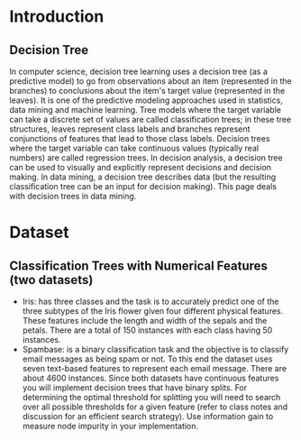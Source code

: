 
# Introduction
## Decision Tree
In computer science, decision tree learning uses a decision tree (as a predictive model) to go
from observations about an item (represented in the branches) to conclusions about the
item's target value (represented in the leaves). It is one of the predictive modeling
approaches used in statistics, data mining and machine learning. Tree models where the
target variable can take a discrete set of values are called classification trees; in these tree
structures, leaves represent class labels and branches represent conjunctions of features
that lead to those class labels. Decision trees where the target variable can take continuous
values (typically real numbers) are called regression trees. In decision analysis, a decision
tree can be used to visually and explicitly represent decisions and decision making. In data
mining, a decision tree describes data (but the resulting classification tree can be an input
for decision making). This page deals with decision trees in data mining.
# Dataset
## Classification Trees with Numerical Features (two datasets)
- Iris: has three classes and the task is to accurately predict one of the three subtypes of
the Iris flower given four different physical features. These features include the length
and width of the sepals and the petals. There are a total of 150 instances with each
class having 50 instances.
- Spambase: is a binary classification task and the objective is to classify email
messages as being spam or not. To this end the dataset uses seven text-based
features to represent each email message. There are about 4600 instances.
Since both datasets have continuous features you will implement decision trees that have
binary splits. For determining the optimal threshold for splitting you will need to search over
all possible thresholds for a given feature (refer to class notes and discussion for an efficient
search strategy). Use information gain to measure node impurity in your implementation.
